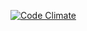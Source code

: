 [![Code Climate](https://codeclimate.com/github/akshaykamath/TestGitFlow/badges/gpa.svg)](https://codeclimate.com/github/akshaykamath/TestGitFlow)